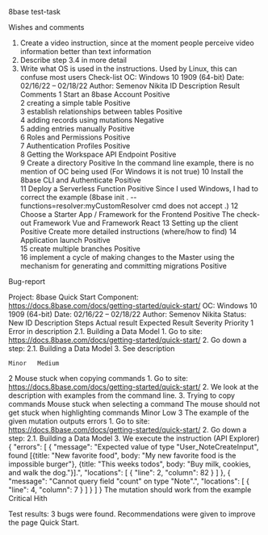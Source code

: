 8base test-task

Wishes and comments
1. Create a video instruction, since at the moment people perceive video information better than text information
2. Describe step 3.4 in more detail
3. Write what OS is used in the instructions. Used by Linux, this can confuse most users
Сheck-list
OC: Windows 10 1909 (64-bit)
Date: 02/16/22 – 02/18/22
Author: Semenov Nikita
ID	Description	Result	Comments
1	Start an 8base Account	Positive	
2	creating a simple table	Positive	
3	establish relationships between tables	Positive	
4	adding records using mutations	Negative	
5	adding entries manually	Positive	
6	Roles and Permissions	Positive	
7	Authentication Profiles	Positive	
8	Getting the Workspace API Endpoint	Positive	
9	Create a directory	Positive	In the command line example, there is no mention of OC being used (For Windows it is not true)
10	Install the 8base CLI and Authenticate	Positive	
11	Deploy a Serverless Function	Positive	Since I used Windows, I had to correct the example (8base init . --functions=resolver:myCustomResolver cmd does not accept .)
12	Choose a Starter App / Framework for the Frontend	Positive	The check-out Framework Vue and Framework React
13	Setting up the client	Positive	Create more detailed instructions (where/how to find)
14	Application launch	Positive	
15	create multiple branches	Positive	
16	implement a cycle of making changes to the Master using the mechanism for generating and committing migrations	Positive	
 
Bug-report

Project: 8base Quick Start
Component: https://docs.8base.com/docs/getting-started/quick-start/
OC: Windows 10 1909 (64-bit)
Date: 02/16/22 – 02/18/22
Author: Semenov Nikita
Status: New
ID	Description	Steps	Actual result	Expected Result	Severity	Priority
1	Error in description 2.1. Building a Data Model	1.	Go to site: https://docs.8base.com/docs/getting-started/quick-start/
2.	Go down a step: 2.1. Building a Data Model
3.	See description	 	 

	Minor	Medium
2	Mouse stuck when copying commands	1.	Go to site: https://docs.8base.com/docs/getting-started/quick-start/
2.	We look at the description with examples from the command line.
3.	Trying to copy commands	Mouse stuck when selecting a command	The mouse should not get stuck when highlighting commands	Minor	Low
3	The example of the given mutation outputs errors	1.	Go to site: https://docs.8base.com/docs/getting-started/quick-start/
2.	Go down a step: 2.1. Building a Data Model
3.	We execute the instruction (API Explorer)	{
  "errors": [
    {
      "message": "Expected value of type \"User_NoteCreateInput\", found [{title: \"New favorite food\", body: \"My new favorite food is the impossible burger\"}, {title: \"This weeks todos\", body: \"Buy milk, cookies, and walk the dog.\"}].",
      "locations": [
        {
          "line": 2,
          "column": 82
        }
      ]
    },
    {
      "message": "Cannot query field \"count\" on type \"Note\".",
      "locations": [
        {
          "line": 4,
          "column": 7
        }
      ]
    }
  ]
}	The mutation should work from the example	Critical	Hith

Test results: 3 bugs were found. Recommendations were given to improve the page Quick Start.


